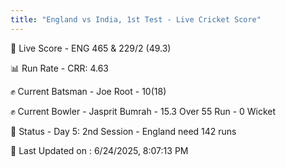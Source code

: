 ```yaml
---
title: "England vs India, 1st Test - Live Cricket Score"
---
```


🔴 Live Score - ENG 465 & 229/2 (49.3)  

📊 Run Rate - CRR: 4.63  

✊ Current Batsman - Joe Root - 10(18)  

✊ Current Bowler - Jasprit Bumrah - 15.3 Over 55 Run - 0 Wicket  

📑 Status - Day 5: 2nd Session - England need 142 runs

📝 Last Updated on : 6/24/2025, 8:07:13 PM  

